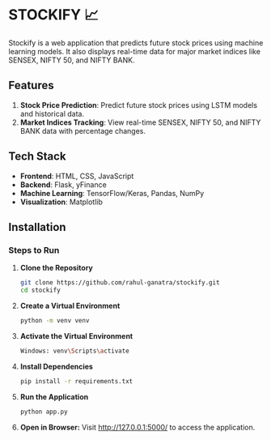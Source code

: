 
 # STOCKIFY 📈  

Stockify is a web application that predicts future stock prices using machine learning models. It also displays real-time data for major market indices like SENSEX, NIFTY 50, and NIFTY BANK.  

## Features  
1. **Stock Price Prediction**: Predict future stock prices using LSTM models and historical data.  
2. **Market Indices Tracking**: View real-time SENSEX, NIFTY 50, and NIFTY BANK data with percentage changes.  

## Tech Stack  
- **Frontend**: HTML, CSS, JavaScript  
- **Backend**: Flask, yFinance  
- **Machine Learning**: TensorFlow/Keras, Pandas, NumPy  
- **Visualization**: Matplotlib  

## Installation  
 
### Steps to Run  

1. **Clone the Repository**  
   ```bash
   git clone https://github.com/rahul-ganatra/stockify.git
   cd stockify

2. **Create a Virtual Environment**
   ```bash
   python -m venv venv

3. **Activate the Virtual Environment**
   ```bash
   Windows: venv\Scripts\activate

4. **Install Dependencies**
   ```bash
   pip install -r requirements.txt

5. **Run the Application**
   ```bash
   python app.py

6.  **Open in Browser:**
     Visit http://127.0.0.1:5000/ to access the application.
